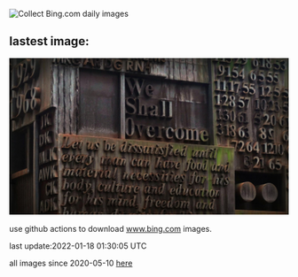 ![Collect Bing.com daily images](https://github.com/counter2015/bing-daily-images/workflows/Collect%20Bing.com%20daily%20images/badge.svg)
## lastest image:
![](images/TarrMemorial.jpg)

use github actions to download www.bing.com images.

last update:2022-01-18 01:30:05 UTC

all images since 2020-05-10 [here](https://github.com/counter2015/bing-daily-images/tree/master/images) 
